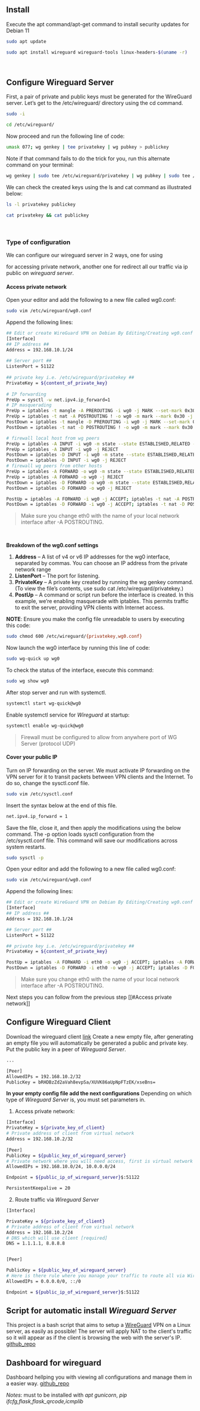 ## Install
Execute the apt command/apt-get command to install security updates for Debian 11
```bash
sudo apt update
```
```bash
sudo apt install wireguard wireguard-tools linux-headers-$(uname -r)
```

<span>&nbsp;&nbsp;</span>
<span>&nbsp;&nbsp;</span>

## Configure Wireguard Server
First, a pair of private and public keys must be generated for the WireGuard server. Let’s get to the /etc/wireguard/ directory using the cd command.
```bash
sudo -i
```
```bash
cd /etc/wireguard/
```

Now proceed and run the following line of code:
```bash
umask 077; wg genkey | tee privatekey | wg pubkey > publickey
```

Note if that command fails to do the trick for you, run this alternate command on your terminal:
```bash
wg genkey | sudo tee /etc/wireguard/privatekey | wg pubkey | sudo tee /etc/wireguard/publickey
```

We can check the created keys using the ls and cat command as illustrated below:
```bash
ls -l privatekey publickey
```
```bash
cat privatekey && cat publickey
```

<span>&nbsp;&nbsp;</span>
<span>&nbsp;&nbsp;</span>

### Type of configuration
We can configure our wireguard server in 2 ways, one for using


for accessing private network, another one for redirect all our traffic via ip public on *wireguard server*.

#### Access private network
Open your editor and add the following to a new file called wg0.conf:
```bash
sudo vim /etc/wireguard/wg0.conf
```

Append the following lines:
```bash
## Edit or create WireGuard VPN on Debian By Editing/Creating wg0.conf File ##
[Interface]
## IP address ##
Address = 192.168.10.1/24
 
## Server port ##
ListenPort = 51122
 
## private key i.e. /etc/wireguard/privatekey ##
PrivateKey = ${content_of_private_key}
 
# IP forwarding
PreUp = sysctl -w net.ipv4.ip_forward=1
# IP masquerading
PreUp = iptables -t mangle -A PREROUTING -i wg0 -j MARK --set-mark 0x30
PreUp = iptables -t nat -A POSTROUTING ! -o wg0 -m mark --mark 0x30 -j MASQUERADE
PostDown = iptables -t mangle -D PREROUTING -i wg0 -j MARK --set-mark 0x30
PostDown = iptables -t nat -D POSTROUTING ! -o wg0 -m mark --mark 0x30 -j MASQUERADE

# firewall local host from wg peers
PreUp = iptables -A INPUT -i wg0 -m state --state ESTABLISHED,RELATED -j ACCEPT
PreUp = iptables -A INPUT -i wg0 -j REJECT
PostDown = iptables -D INPUT -i wg0 -m state --state ESTABLISHED,RELATED -j ACCEPT
PostDown = iptables -D INPUT -i wg0 -j REJECT
# firewall wg peers from other hosts
PreUp = iptables -A FORWARD -o wg0 -m state --state ESTABLISHED,RELATED -j ACCEPT
PreUp = iptables -A FORWARD -o wg0 -j REJECT
PostDown = iptables -D FORWARD -o wg0 -m state --state ESTABLISHED,RELATED -j ACCEPT
PostDown = iptables -D FORWARD -o wg0 -j REJECT

PostUp = iptables -A FORWARD -i wg0 -j ACCEPT; iptables -t nat -A POSTROUTING -o eth0 -j MASQUERADE
PostDown = iptables -D FORWARD -i wg0 -j ACCEPT; iptables -t nat -D POSTROUTING -o eth0 -j MASQUERADE
```
> Make sure you change eth0 with the name of your local network interface after -A POSTROUTING.

<span>&nbsp;&nbsp;</span>

**Breakdown of the wg0.conf settings**
1.  **Address** – A list of v4 or v6 IP addresses for the wg0 interface, separated by commas. You can choose an IP address from the private network range
2. **ListenPort** – The port for listening.
3. **PrivateKey** – A private key created by running the wg genkey command. (To view the file’s contents, use sudo cat /etc/wireguard/privatekey.)
4. **PostUp** – A command or script run before the interface is created. In this example, we’re enabling masquerade with iptables. This permits traffic to exit the server, providing VPN clients with Internet access.

**NOTE**: Ensure you make the config file unreadable to users by executing this code:
```bash
sudo chmod 600 /etc/wireguard/{privatekey,wg0.conf}
```

Now launch the wg0 interface by running this line of code:
```bash
sudo wg-quick up wg0
```

To check the status of the interface, execute this command:
```bash
sudo wg show wg0
```
After stop server and run with systemctl.
```bash
systemctl start wg-quick@wg0
```

Enable systemctl service for *Wireguard* at startup:
```bash
systemctl enable wg-quick@wg0
``` 
> Firewall must be configured to allow from anywhere port of WG Server (protocol UDP)


#### Cover your public IP
Turn on IP forwarding on the server. We must activate IP forwarding on the VPN server for it to transit packets between VPN clients and the Internet. To do so, change the sysctl.conf file.
```bash
sudo vim /etc/sysctl.conf
```
Insert the syntax below at the end of this file.
```bash
net.ipv4.ip_forward = 1
```
Save the file, close it, and then apply the modifications using the below command. The -p option loads sysctl configuration from the /etc/sysctl.conf file. This command will save our modifications across system restarts.
```bash
sudo sysctl -p
```

Open your editor and add the following to a new file called wg0.conf:
```bash
sudo vim /etc/wireguard/wg0.conf
```

Append the following lines:
```bash
## Edit or create WireGuard VPN on Debian By Editing/Creating wg0.conf File ##
[Interface]
## IP address ##
Address = 192.168.10.1/24

## Server port ##
ListenPort = 51122

## private key i.e. /etc/wireguard/privatekey ##
PrivateKey = ${content_of_private_key}

PostUp = iptables -A FORWARD -i eth0 -o wg0 -j ACCEPT; iptables -A FORWARD -i wg0 -j ACCEPT; iptables -t nat -A POSTROUTING -o eth0 -j MASQUERADE; ip6tables -A FORWARD -i wg0 -j ACCEPT; ip6tables -t nat -A POSTROUTING -o eth0 -j MASQUERADE
PostDown = iptables -D FORWARD -i eth0 -o wg0 -j ACCEPT; iptables -D FORWARD -i wg0 -j ACCEPT; iptables -t nat -D POSTROUTING -o eth0 -j MASQUERADE; ip6tables -D FORWARD -i wg0 -j ACCEPT; ip6tables -t nat -D POSTROUTING -o eth0 -j MASQUERADE
```
> Make sure you change eth0 with the name of your local network interface after -A POSTROUTING.

Next steps you can follow from the previous step [[#Access private network]]

## Configure Wireguard Client

Download the wireguard client [link](https://www.wireguard.com/install/) Create a new empty file, after generating an empty file you will automatically be generated a public and private key. Put the public key in a peer of *Wireguard Server*.
```bash
...

[Peer]
AllowedIPs = 192.168.10.2/32
PublicKey = bRHDBzZd2aVah8evpSa/XUVK86aUpNpFTzEK/xseBns=

```

**In your empty config file add the next configurations**
Depending on which type of *Wireguard Server* is, you must set parameters in.

1. Access private network:
```bash
[Interface]
PrivateKey = ${private_key_of_client}
# Private address of client from virtual network
Address = 192.168.10.2/32
  
[Peer]
PublicKey = ${public_key_of_wireguard_server}
# Private network where you will need access, first is virtual network of vpn, second is private network on cloud.
AllowedIPs = 192.168.10.0/24, 10.0.0.0/24

Endpoint = ${public_ip_of_wireguard_server}$:51122

PersistentKeepalive = 20
```

2. Route traffic via *Wireguard Server*
```bash
[Interface]

PrivateKey = ${private_key_of_client}
# Private address of client from virtual network
Address = 192.168.10.2/24
# DNS which will use client [required]
DNS = 1.1.1.1, 8.8.8.8


[Peer]

PublicKey = ${public_key_of_wireguard_server}
# Here is there rule where you manage your traffic to route all via Wireguard Server
AllowedIPs = 0.0.0.0/0, ::/0

Endpoint = ${public_ip_of_wireguard_server}$:51122
```

## Script for automatic install *Wireguard Server*
This project is a bash script that aims to setup a [WireGuard](https://www.wireguard.com/) VPN on a Linux server, as easily as possible!
The server will apply NAT to the client's traffic so it will appear as if the client is browsing the web with the server's IP.
[github_repo](https://github.com/angristan/wireguard-install)

## Dashboard for wireguard
Dashboard hellping you with viewing all configurations and manage them in a easier way.
[github_repo](https://github.com/donaldzou/WGDashboard#-install)

*Notes*: must to be installed with *apt gunicorn*, *pip ifcfg,flask,flask_qrcode,icmplib*

